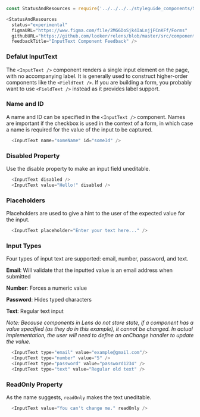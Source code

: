 ```js noeditor
const StatusAndResources = require('../../../../styleguide_components/StatusAndResources').StatusAndResources;

<StatusAndResources
  status="experimental"
  figmaURL="https://www.figma.com/file/2MG6DoSjk4IaLnjjFCnKFf/Forms"
  githubURL="https://github.com/looker/relens/blob/master/src/components/Form/Inputs/InputText.tsx"
  feedbackTitle="InputText Component Feedback" />
```

### Defalut InputText

The `<InputText />` component renders a single input element on the page, with no accompanying label. It is generally used to construct higher-order components like the `<FieldText />`. If you are building a form, you probably want to use `<FieldText />` instead as it provides label support.

### Name and ID

A name and ID can be specified in the `<InputText />` component. Names are important if the checkbox is used in the context of a form, in which case a name is required for the value of the input to be captured.

```js
  <InputText name="someName" id="someId" />
```

### Disabled Property

Use the disable property to make an input field uneditable.

```js
  <InputText disabled />
  <InputText value="Hello!" disabled />
```

### Placeholders

Placeholders are used to give a hint to the user of the expected value for the input.

```js
  <InputText placeholder="Enter your text here..." />
```

### Input Types

Four types of input text are supported: email, number, password, and text.

**Email**: Will validate that the inputted value is an email address when submitted

**Number**: Forces a numeric value

**Password**: Hides typed characters

**Text**: Regular text input

_Note: Because components in Lens do not store state, if a component has a value specified (as they do in this example), it cannot be changed. In actual implementation, the user will need to define an onChange handler to update the value._

```js
  <InputText type="email" value="example@gmail.com"/>
  <InputText type="number" value="5" />
  <InputText type="password" value="password1234" />
  <InputText type="text" value="Regular old text" />
```

### ReadOnly Property

As the name suggests, `readOnly` makes the text uneditable.

```js
  <InputText value="You can't change me." readOnly />
```
